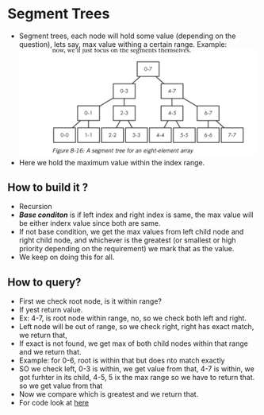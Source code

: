 # Segment Trees
- Segment trees, each node will hold some value (depending on the question), lets say, max value withing a certain range.
Example:
![seg_tree1.png](./images/seg_tree_1.png "seg_tree1.png")
- Here we hold the maximum value within the index range.

## How to build it ?
- Recursion
- **_Base conditon_** is if left index and right index is same, the max value will be either inderx value since both are same.
- If not base condition, we get the max values from left child node and right child node, and whichever is the greatest (or smallest or high priority depending on the requirement) we mark that as the value.
- We keep on doing this for all.

## How to query?
- First we check root node, is it within range?
- If yest return value.
- Ex: 4-7, is root node within range, no, so we check both left and right.
- Left node will be out of range, so we check right, right has exact match, we return that,
- If exact is not found, we get max of both child nodes within that range and we return that.
- Example: for 0-6, root is within that but does nto match exactly
- SO we check left, 0-3 is within, we get value from that, 4-7 is within, we got furhter in its child, 4-5, 5 ix the max range so we have to return that. so we get value from that
- Now we compare which is greatest and we return that.
- For code look at [here](./algorithmic_thinking/chapter_8/building_trees/main.go)